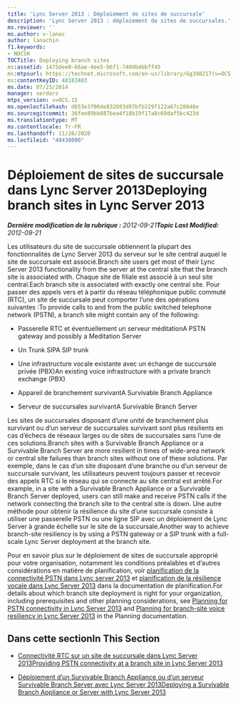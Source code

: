 ```yaml
---
title: 'Lync Server 2013 : Déploiement de sites de succursale'
description: 'Lync Server 2013 : déploiement de sites de succursales.'
ms.reviewer: ''
ms.author: v-lanac
author: lanachin
f1.keywords:
- NOCSH
TOCTitle: Deploying branch sites
ms:assetid: 1475dee0-66ae-4ee5-b6f1-7409b4bbff45
ms:mtpsurl: https://technet.microsoft.com/en-us/library/Gg398217(v=OCS.15)
ms:contentKeyID: 48183483
ms.date: 07/23/2014
manager: serdars
mtps_version: v=OCS.15
ms.openlocfilehash: d653e3f06de832693d97bfb229f122a67c28640e
ms.sourcegitcommit: 36fee89bb887bea4f18b19f17a8c69daf5bc423d
ms.translationtype: MT
ms.contentlocale: fr-FR
ms.lasthandoff: 11/26/2020
ms.locfileid: "49430090"
---
```

# <a name="deploying-branch-sites-in-lync-server-2013"></a><span data-ttu-id="5444a-103">Déploiement de sites de succursale dans Lync Server 2013</span><span class="sxs-lookup"><span data-stu-id="5444a-103">Deploying branch sites in Lync Server 2013</span></span>

<div data-xmlns="http://www.w3.org/1999/xhtml">

<div class="topic" data-xmlns="http://www.w3.org/1999/xhtml" data-msxsl="urn:schemas-microsoft-com:xslt" data-cs="https://msdn.microsoft.com/">

<div data-asp="https://msdn2.microsoft.com/asp">



</div>

<div id="mainSection">

<div id="mainBody"><span data-ttu-id="5444a-104">

<span> </span></span><span class="sxs-lookup"><span data-stu-id="5444a-104">

<span> </span></span></span>

<span data-ttu-id="5444a-105">_**Dernière modification de la rubrique :** 2012-09-21_</span><span class="sxs-lookup"><span data-stu-id="5444a-105">_**Topic Last Modified:** 2012-09-21_</span></span>

<span data-ttu-id="5444a-106">Les utilisateurs du site de succursale obtiennent la plupart des fonctionnalités de Lync Server 2013 du serveur sur le site central auquel le site de succursale est associé.</span><span class="sxs-lookup"><span data-stu-id="5444a-106">Branch site users get most of their Lync Server 2013 functionality from the server at the central site that the branch site is associated with.</span></span> <span data-ttu-id="5444a-107">Chaque site de filiale est associé à un seul site central.</span><span class="sxs-lookup"><span data-stu-id="5444a-107">Each branch site is associated with exactly one central site.</span></span> <span data-ttu-id="5444a-108">Pour passer des appels vers et à partir du réseau téléphonique public commuté (RTC), un site de succursale peut comporter l’une des opérations suivantes :</span><span class="sxs-lookup"><span data-stu-id="5444a-108">To provide calls to and from the public switched telephone network (PSTN), a branch site might contain any of the following:</span></span>

  - <span data-ttu-id="5444a-109">Passerelle RTC et éventuellement un serveur méditation</span><span class="sxs-lookup"><span data-stu-id="5444a-109">A PSTN gateway and possibly a Meditation Server</span></span>

  - <span data-ttu-id="5444a-110">Un Trunk SIP</span><span class="sxs-lookup"><span data-stu-id="5444a-110">A SIP trunk</span></span>

  - <span data-ttu-id="5444a-111">Une infrastructure vocale existante avec un échange de succursale privée (PBX)</span><span class="sxs-lookup"><span data-stu-id="5444a-111">An existing voice infrastructure with a private branch exchange (PBX)</span></span>

  - <span data-ttu-id="5444a-112">Appareil de branchement survivant</span><span class="sxs-lookup"><span data-stu-id="5444a-112">A Survivable Branch Appliance</span></span>

  - <span data-ttu-id="5444a-113">Serveur de succursales survivant</span><span class="sxs-lookup"><span data-stu-id="5444a-113">A Survivable Branch Server</span></span>

<span data-ttu-id="5444a-114">Les sites de succursales disposant d’une unité de branchement plus survivant ou d’un serveur de succursales survivant sont plus résilients en cas d’échecs de réseaux larges ou de sites de succursales sans l’une de ces solutions.</span><span class="sxs-lookup"><span data-stu-id="5444a-114">Branch sites with a Survivable Branch Appliance or a Survivable Branch Server are more resilient in times of wide-area network or central site failures than branch sites without one of these solutions.</span></span> <span data-ttu-id="5444a-115">Par exemple, dans le cas d’un site disposant d’une branche ou d’un serveur de succursale survivant, les utilisateurs peuvent toujours passer et recevoir des appels RTC si le réseau qui se connecte au site central est arrêté.</span><span class="sxs-lookup"><span data-stu-id="5444a-115">For example, in a site with a Survivable Branch Appliance or a Survivable Branch Server deployed, users can still make and receive PSTN calls if the network connecting the branch site to the central site is down.</span></span> <span data-ttu-id="5444a-116">Une autre méthode pour obtenir la résilience du site d’une succursale consiste à utiliser une passerelle PSTN ou une ligne SIP avec un déploiement de Lync Server à grande échelle sur le site de la succursale.</span><span class="sxs-lookup"><span data-stu-id="5444a-116">Another way to achieve branch-site resiliency is by using a PSTN gateway or a SIP trunk with a full-scale Lync Server deployment at the branch site.</span></span>

<span data-ttu-id="5444a-117">Pour en savoir plus sur le déploiement de sites de succursale approprié pour votre organisation, notamment les conditions préalables et d’autres considérations en matière de planification, voir [planification de la connectivité PSTN dans Lync server 2013](lync-server-2013-planning-for-pstn-connectivity.md) et [planification de la résilience vocale dans Lync Server 2013](lync-server-2013-planning-for-branch-site-voice-resiliency.md) dans la documentation de planification.</span><span class="sxs-lookup"><span data-stu-id="5444a-117">For details about which branch site deployment is right for your organization, including prerequisites and other planning considerations, see [Planning for PSTN connectivity in Lync Server 2013](lync-server-2013-planning-for-pstn-connectivity.md) and [Planning for branch-site voice resiliency in Lync Server 2013](lync-server-2013-planning-for-branch-site-voice-resiliency.md) in the Planning documentation.</span></span>

<div>

## <a name="in-this-section"></a><span data-ttu-id="5444a-118">Dans cette section</span><span class="sxs-lookup"><span data-stu-id="5444a-118">In This Section</span></span>

  - [<span data-ttu-id="5444a-119">Connectivité RTC sur un site de succursale dans Lync Server 2013</span><span class="sxs-lookup"><span data-stu-id="5444a-119">Providing PSTN connectivity at a branch site in Lync Server 2013</span></span>](lync-server-2013-providing-pstn-connectivity-at-a-branch-site.md)

  - [<span data-ttu-id="5444a-120">Déploiement d’un Survivable Branch Appliance ou d’un serveur Survivable Branch Server avec Lync Server 2013</span><span class="sxs-lookup"><span data-stu-id="5444a-120">Deploying a Survivable Branch Appliance or Server with Lync Server 2013</span></span>](lync-server-2013-deploying-a-survivable-branch-appliance-or-server.md)

<span data-ttu-id="5444a-121"></div>

</div>

<span> </span>

</div>

</div>

</span><span class="sxs-lookup"><span data-stu-id="5444a-121"></div>

</div>

<span> </span>

</div>

</div>

</span></span></div>


